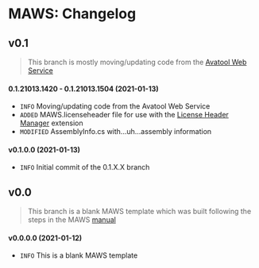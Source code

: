 ﻿# MAWS: Changelog

## v0.1
> This branch is mostly moving/updating code from the [Avatool Web Service](https://github.com/spectrum-health-systems/Avatool-Web-Service)

#### 0.1.21013.1420 - 0.1.21013.1504 (2021-01-13)
* `INFO` Moving/updating code from the Avatool Web Service
* `ADDED` MAWS.licenseheader file for use with the [License Header Manager](https://marketplace.visualstudio.com/items?itemName=StefanWenig.LicenseHeaderManager) extension
* `MODIFIED` AssemblyInfo.cs with...uh...assembly information

#### v0.1.0.0 (2021-01-13)
* `INFO` Initial commit of the 0.1.X.X branch

## v0.0
> This branch is a blank MAWS template which was built following the steps in the MAWS [manual](doc/man/manual-custom-myavatar-web-services.)

#### v0.0.0.0 (2021-01-12)
* `INFO` This is a blank MAWS template